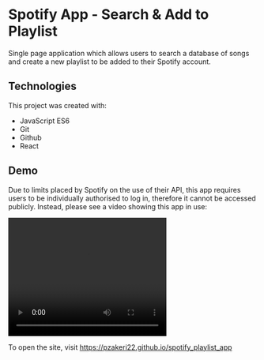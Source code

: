 # Spotify App - Search & Add to Playlist

Single page application which allows users to search a database of songs and create a new playlist to be added to their Spotify account.

## Technologies

This project was created with:
- JavaScript ES6
- Git
- Github
- React

## Demo

Due to limits placed by Spotify on the use of their API, this app requires users to be individually authorised to log in, therefore it cannot be accessed publicly. Instead, please see a video showing this app in use:

<video width="320" height="240" controls>
  <source src="/public/spotify-app-sample.mp4" type="video/mp4">
</video>

To open the site, visit https://pzakeri22.github.io/spotify_playlist_app 